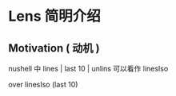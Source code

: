 # Lens 简明介绍

## Motivation ( 动机 )

nushell 中 lines | last 10 | unlins 可以看作 linesIso

over linesIso (last 10)

